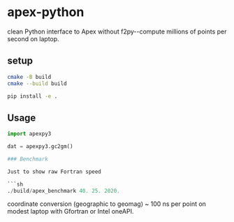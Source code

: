# apex-python


clean Python interface to Apex without f2py--compute millions of points per second on laptop.


## setup

```sh
cmake -B build
cmake --build build

pip install -e .
```

## Usage

```python
import apexpy3

dat = apexpy3.gc2gm()

### Benchmark

Just to show raw Fortran speed

```sh
./build/apex_benchmark 40. 25. 2020.
```

coordinate conversion (geographic to geomag) ~ 100 ns per point on modest laptop with Gfortran or Intel oneAPI.
